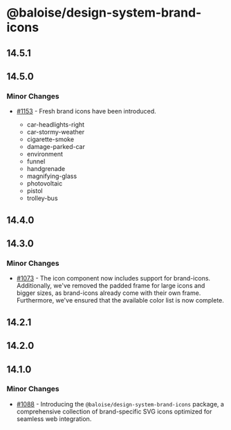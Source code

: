 # @baloise/design-system-brand-icons

## 14.5.1

## 14.5.0

### Minor Changes

- [#1153](https://github.com/baloise/design-system/pull/1153) - Fresh brand icons have been introduced.

  - car-headlights-right
  - car-stormy-weather
  - cigarette-smoke
  - damage-parked-car
  - environment
  - funnel
  - handgrenade
  - magnifying-glass
  - photovoltaic
  - pistol
  - trolley-bus

## 14.4.0

## 14.3.0

### Minor Changes

- [#1073](https://github.com/baloise/design-system/pull/1073) - The icon component now includes support for brand-icons. Additionally, we've removed the padded frame for large icons and bigger sizes, as brand-icons already come with their own frame. Furthermore, we've ensured that the available color list is now complete.

## 14.2.1

## 14.2.0

## 14.1.0

### Minor Changes

- [#1088](https://github.com/baloise/design-system/pull/1088) - Introducing the `@baloise/design-system-brand-icons` package, a comprehensive collection of brand-specific SVG icons optimized for seamless web integration.
